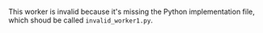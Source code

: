 This worker is invalid because it's missing the Python implementation file,
which shoud be called `invalid_worker1.py`.
